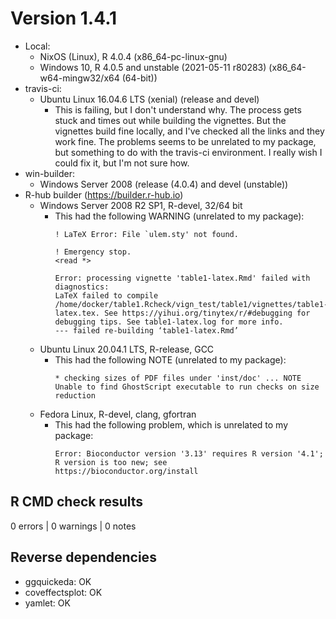 # Version 1.4.1

* Local:
  - NixOS (Linux), R 4.0.4 (x86_64-pc-linux-gnu)
  - Windows 10, R 4.0.5 and unstable (2021-05-11 r80283) (x86_64-w64-mingw32/x64 (64-bit))
* travis-ci:
  - Ubuntu Linux 16.04.6 LTS (xenial) (release and devel)
    - This is failing, but I don't understand why. The process gets stuck and
      times out while building the vignettes. But the vignettes build fine
      locally, and I've checked all the links and they work fine. The problems
      seems to be unrelated to my package, but something to do with the
      travis-ci environment. I really wish I could fix it, but I'm not sure
      how.
* win-builder:
  - Windows Server 2008 (release (4.0.4) and devel (unstable))
* R-hub builder (https://builder.r-hub.io)
  - Windows Server 2008 R2 SP1, R-devel, 32/64 bit
    - This had the following WARNING (unrelated to my package):
      ```
      ! LaTeX Error: File `ulem.sty' not found.
      
      ! Emergency stop.
      <read *> 
      
      Error: processing vignette 'table1-latex.Rmd' failed with diagnostics:
      LaTeX failed to compile /home/docker/table1.Rcheck/vign_test/table1/vignettes/table1-latex.tex. See https://yihui.org/tinytex/r/#debugging for debugging tips. See table1-latex.log for more info.
      --- failed re-building ‘table1-latex.Rmd’
      ```
  - Ubuntu Linux 20.04.1 LTS, R-release, GCC
    - This had the following NOTE (unrelated to my package):
      ```
      * checking sizes of PDF files under 'inst/doc' ... NOTE
      Unable to find GhostScript executable to run checks on size reduction
      ```
  - Fedora Linux, R-devel, clang, gfortran
    - This had the following problem, which is unrelated to my package:
      ```
      Error: Bioconductor version '3.13' requires R version '4.1'; R version is too new; see
      https://bioconductor.org/install
      ```

## R CMD check results

0 errors | 0 warnings | 0 notes

## Reverse dependencies

* ggquickeda: OK
* coveffectsplot: OK
* yamlet: OK

